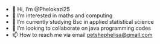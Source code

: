 - 👋 Hi, I’m @Phelokazi25
- 👀 I’m interested in maths and computing
- 🌱 I’m currently studying Bsc in applied statistical science
- 💞️ I’m looking to collaborate on java programming codes
- 📫 How to reach me via email petshephelisa@gmail.com

<!---
Phelokazi25/Phelokazi25 is a ✨ special ✨ repository because its `README.md` (this file) appears on your GitHub profile.
You can click the Preview link to take a look at your changes.
--->
